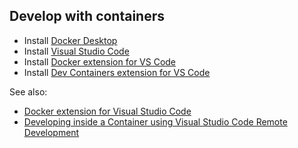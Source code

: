 ## Develop with containers

- Install [Docker Desktop](https://www.docker.com/products/docker-desktop/)
- Install [Visual Studio Code](https://code.visualstudio.com/)
- Install [Docker extension for VS Code](https://marketplace.visualstudio.com/items?itemName=ms-azuretools.vscode-docker)
- Install [Dev Containers extension for VS Code](https://marketplace.visualstudio.com/items?itemName=ms-vscode-remote.remote-containers)

See also:

- [Docker extension for Visual Studio Code](https://code.visualstudio.com/docs/containers/overview)
- [Developing inside a Container using Visual Studio Code Remote Development](https://code.visualstudio.com/docs/remote/containers)
